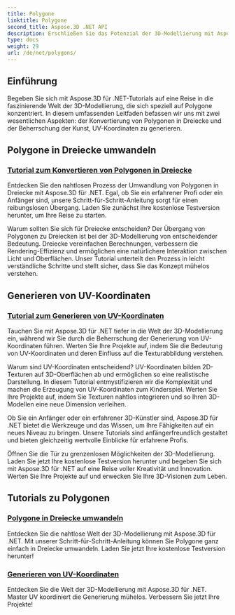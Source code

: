 ```yaml
---
title: Polygone
linktitle: Polygone
second_title: Aspose.3D .NET API
description: Erschließen Sie das Potenzial der 3D-Modellierung mit Aspose.3D .NET. Erfahren Sie, wie Sie Polygone in Dreiecke umwandeln und die Generierung von UV-Koordinaten beherrschen, um die Projekthöhe zu verbessern.
type: docs
weight: 29
url: /de/net/polygons/
---
```


## Einführung

Begeben Sie sich mit Aspose.3D für .NET-Tutorials auf eine Reise in die faszinierende Welt der 3D-Modellierung, die sich speziell auf Polygone konzentriert. In diesem umfassenden Leitfaden befassen wir uns mit zwei wesentlichen Aspekten: der Konvertierung von Polygonen in Dreiecke und der Beherrschung der Kunst, UV-Koordinaten zu generieren.

## Polygone in Dreiecke umwandeln
### [Tutorial zum Konvertieren von Polygonen in Dreiecke](./convert-polygons-to-triangles/)

Entdecken Sie den nahtlosen Prozess der Umwandlung von Polygonen in Dreiecke mit Aspose.3D für .NET. Egal, ob Sie ein erfahrener Profi oder ein Anfänger sind, unsere Schritt-für-Schritt-Anleitung sorgt für einen reibungslosen Übergang. Laden Sie zunächst Ihre kostenlose Testversion herunter, um Ihre Reise zu starten.

Warum sollten Sie sich für Dreiecke entscheiden? Der Übergang von Polygonen zu Dreiecken ist bei der 3D-Modellierung von entscheidender Bedeutung. Dreiecke vereinfachen Berechnungen, verbessern die Rendering-Effizienz und ermöglichen eine natürlichere Interaktion zwischen Licht und Oberflächen. Unser Tutorial unterteilt den Prozess in leicht verständliche Schritte und stellt sicher, dass Sie das Konzept mühelos verstehen.

## Generieren von UV-Koordinaten
### [Tutorial zum Generieren von UV-Koordinaten](./generate-uv-coordinates/)

Tauchen Sie mit Aspose.3D für .NET tiefer in die Welt der 3D-Modellierung ein, während wir Sie durch die Beherrschung der Generierung von UV-Koordinaten führen. Werten Sie Ihre Projekte auf, indem Sie die Bedeutung von UV-Koordinaten und deren Einfluss auf die Texturabbildung verstehen.

Warum sind UV-Koordinaten entscheidend? UV-Koordinaten bilden 2D-Texturen auf 3D-Oberflächen ab und ermöglichen so eine realistische Darstellung. In diesem Tutorial entmystifizieren wir die Komplexität und machen die Erzeugung von UV-Koordinaten zum Kinderspiel. Werten Sie Ihre Projekte auf, indem Sie Texturen nahtlos integrieren und so Ihren 3D-Modellen eine neue Dimension verleihen.

Ob Sie ein Anfänger oder ein erfahrener 3D-Künstler sind, Aspose.3D für .NET bietet die Werkzeuge und das Wissen, um Ihre Fähigkeiten auf ein neues Niveau zu bringen. Unsere Tutorials sind anfängerfreundlich gestaltet und bieten gleichzeitig wertvolle Einblicke für erfahrene Profis.

Öffnen Sie die Tür zu grenzenlosen Möglichkeiten der 3D-Modellierung. Laden Sie jetzt Ihre kostenlose Testversion herunter und begeben Sie sich mit Aspose.3D für .NET auf eine Reise voller Kreativität und Innovation. Werten Sie Ihre Projekte auf und erwecken Sie Ihre 3D-Visionen zum Leben.
## Tutorials zu Polygonen
### [Polygone in Dreiecke umwandeln](./convert-polygons-to-triangles/)
Entdecken Sie die nahtlose Welt der 3D-Modellierung mit Aspose.3D für .NET. Mit unserer Schritt-für-Schritt-Anleitung können Sie Polygone ganz einfach in Dreiecke umwandeln. Laden Sie jetzt Ihre kostenlose Testversion herunter!
### [Generieren von UV-Koordinaten](./generate-uv-coordinates/)
Entdecken Sie die Welt der 3D-Modellierung mit Aspose.3D für .NET. Master UV koordiniert die Generierung mühelos. Verbessern Sie jetzt Ihre Projekte!